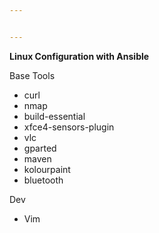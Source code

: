 ```yaml
---


---
```


<p><strong>Linux Configuration with Ansible</strong></p>
<p>Base Tools</p>
<ul>
<li>curl</li>
<li>nmap</li>
<li>build-essential</li>
<li>xfce4-sensors-plugin</li>
<li>vlc</li>
<li>gparted</li>
<li>maven</li>
<li>kolourpaint</li>
<li>bluetooth</li>
</ul>
<p>Dev</p>
<ul>
<li>Vim</li>
</ul>

